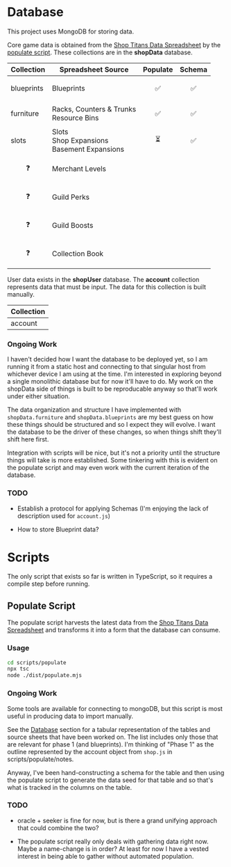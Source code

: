# Database

This project uses MongoDB for storing data.

Core game data is obtained from the [Shop Titans Data Spreadsheet](https://docs.google.com/spreadsheets/d/1WLa7X8h3O0-aGKxeAlCL7bnN8-FhGd3t7pz2RCzSg8c) by the [populate script](#populate-script). These collections are in the **shopData** database.

| Collection                                             | Spreadsheet Source                                      | Populate                                                             | Schema                                                               |
| ------------------------------------------------------ | ------------------------------------------------------- | -------------------------------------------------------------------- | -------------------------------------------------------------------- |
| blueprints                                             | Blueprints                                              | <center><p align = "center"> :white_check_mark: </p> </center>       | <center><p align = "center"> :white_check_mark: </p> </center>       |
| furniture                                              | Racks, Counters & Trunks <br /> Resource Bins           | <center><p align = "center"> :white_check_mark: </p> </center>       | <center><p align = "center"> :white_check_mark: </p> </center>       |
| slots                                                  | Slots <br /> Shop Expansions <br /> Basement Expansions | <center><p align = "center"> :hourglass_flowing_sand: </p> </center> | <center><p align = "center"> :white_check_mark: </p> </center> |
| <center><p align = "center"> :question: </p> </center> | Merchant Levels                                         |
| <center><p align = "center"> :question: </p> </center> | Guild Perks                                             |
| <center><p align = "center"> :question: </p> </center> | Guild Boosts                                            |
| <center><p align = "center"> :question: </p> </center> | Collection Book                                         |

User data exists in the **shopUser** database. The **account** collection represents data that must be input. The data for this collection is built manually.

| Collection |
| ---------- |
| account    |

### Ongoing Work

I haven't decided how I want the database to be deployed yet, so I am running it from a static host and connecting to that singular host from whichever device I am using at the time. I'm interested in exploring beyond a single monolithic database but for now it'll have to do. My work on the shopData side of things is built to be reproducable anyway so that'll work under either situation.

The data organization and structure I have implemented with `shopData.furniture` and `shopData.blueprints` are my best guess on how these things should be structured and so I expect they will evolve. I want the database to be the driver of these changes, so when things shift they'll shift here first.

Integration with scripts will be nice, but it's not a priority until the structure things will take is more established. Some tinkering with this is evident on the populate script and may even work with the current iteration of the database.

### TODO

- Establish a protocol for applying Schemas (I'm enjoying the lack of description used for `account.js`)

- How to store Blueprint data?

# Scripts

The only script that exists so far is written in TypeScript, so it requires a compile step before running.

## Populate Script

The populate script harvests the latest data from the [Shop Titans Data Spreadsheet](https://docs.google.com/spreadsheets/d/1WLa7X8h3O0-aGKxeAlCL7bnN8-FhGd3t7pz2RCzSg8c) and transforms it into a form that the database can consume.

### Usage

```bash
cd scripts/populate
npx tsc
node ./dist/populate.mjs
```

### Ongoing Work

Some tools are available for connecting to mongoDB, but this script is most useful in producing data to import manually.

See the [Database](#database) section for a tabular representation of the tables and source sheets that have been worked on. The list includes only those that are relevant for phase 1 (and blueprints). I'm thinking of "Phase 1" as the outline represented by the account object from `shop.js` in scripts/populate/notes.

Anyway, I've been hand-constructing a schema for the table and then using the populate script to generate the data seed for that table and so that's what is tracked in the columns on the table.

### TODO

- oracle + seeker is fine for now, but is there a grand unifying approach that could combine the two?

- The populate script really only deals with gathering data right now. Maybe a name-change is in order? At least for now I have a vested interest in being able to gather without automated population.
